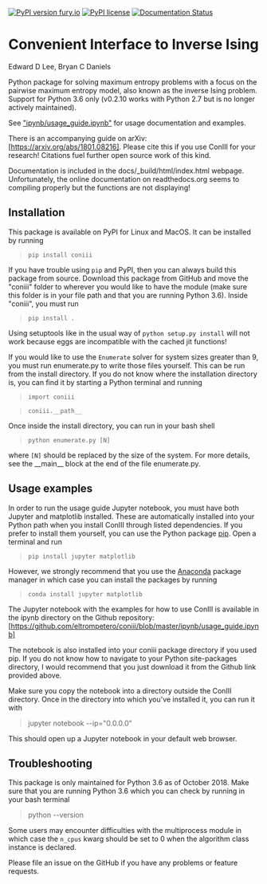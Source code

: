 [![PyPI version fury.io](https://badge.fury.io/py/coniii.svg)](https://pypi.python.org/pypi/coniii/) [![PyPI license](https://img.shields.io/pypi/l/coniii.svg)](https://pypi.python.org/pypi/coniii/) [![Documentation Status](https://readthedocs.org/projects/coniii/badge/?version=latest)](http://coniii.readthedocs.io/?badge=latest)

# Convenient Interface to Inverse Ising
Edward D Lee, Bryan C Daniels

Python package for solving maximum entropy problems with a focus on the pairwise maximum entropy
model, also known as the inverse Ising problem. Support for Python 3.6 only (v0.2.10 works with
Python 2.7 but is no longer actively maintained).

See ["ipynb/usage_guide.ipynb"](https://github.com/eltrompetero/coniii/blob/master/ipynb/usage_guide.ipynb)
for usage documentation and examples.

There is an accompanying guide on arXiv: [https://arxiv.org/abs/1801.08216]. Please cite this if you
use ConIII for your research! Citations fuel further open source work of this kind.

Documentation is included in the docs/\_build/html/index.html webpage. Unfortunately, the online
documentation on readthedocs.org seems to compiling properly but the functions are not displaying!

## Installation
This package is available on PyPI for Linux and MacOS. It can be installed by running  
>`pip install coniii`

If you have trouble using `pip` and PyPI, then you can always build this package from source.
Download this package from GitHub and move the "coniii" folder to wherever you would like to have
the module (make sure this folder is in your file path and that you are running Python 3.6).  Inside
"coniii", you must run
> `pip install .`

Using setuptools like in the usual way of `python setup.py install` will not work because eggs are
incompatible with the cached jit functions!

If you would like to use the `Enumerate` solver for system sizes greater than 9, you must run
enumerate.py to write those files yourself. This can be run from the install directory.  If you do
not know where the installation directory is, you can find it by starting a Python terminal and
running
> `import coniii`

> `coniii.__path__`

Once inside the install directory, you can run in your bash shell
>`python enumerate.py [N]` 

where `[N]` should be replaced by the size of the system. For more details, see the \_\_main\_\_ block
at the end of the file enumerate.py.

## Usage examples
In order to run the usage guide Jupyter notebook, you must have both Jupyter and matplotlib
installed. These are automatically installed into your Python path when you install ConIII through
listed dependencies. If you prefer to install them yourself, you can use the Python package
[pip](https://pypi.org/project/pip/). Open a terminal and run
>`pip install jupyter matplotlib`

However, we strongly recommend that you use the [Anaconda](https://www.anaconda.com/download/)
package manager in which case you can install the packages by running
>`conda install jupyter matplotlib`

The Jupyter notebook with the examples for how to use ConIII is available in the ipynb directory on
the Github repository: [https://github.com/eltrompetero/coniii/blob/master/ipynb/usage_guide.ipynb]

The notebook is also installed into your coniii package directory if you used pip. If you do not
know how to navigate to your Python site-packages directory, I would recommend that you just
download it from the Github link provided above.

Make sure you copy the notebook into a directory outside the ConIII directory. Once in the directory
into which you've installed it, you can run it with
> jupyter notebook --ip="0.0.0.0"

This should open up a Jupyter notebook in your default web browser.

## Troubleshooting
This package is only maintained for Python 3.6 as of October 2018. Make sure that you are running
Python 3.6 which you can check by running in your bash terminal
> python --version

Some users may encounter difficulties with the multiprocess module in which case the `n_cpus` kwarg
should be set to 0 when the algorithm class instance is declared.

Please file an issue on the GitHub if you have any problems or feature requests.

